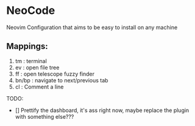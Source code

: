 # NeoCode
Neovim Configuration that aims to be easy to install on any machine

## Mappings:
1. <leader>tm : terminal
2. <leader>ev : open file tree
3. <leader>ff : open telescope fuzzy finder
4. <leader>bn/<leader>bp : navigate to next/previous tab
5. <leader>cl : Comment a line

TODO: 
- [] Prettify the dashboard, it's ass right now, maybe replace the plugin with something else???

